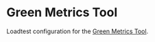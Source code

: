 # Green Metrics Tool

Loadtest configuration for the [Green Metrics Tool](https://docs.green-coding.io/).
